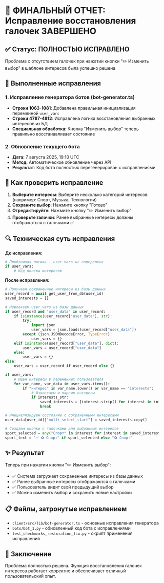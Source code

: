 # 🎉 ФИНАЛЬНЫЙ ОТЧЕТ: Исправление восстановления галочек ЗАВЕРШЕНО

## ✅ Статус: ПОЛНОСТЬЮ ИСПРАВЛЕНО

Проблема с отсутствием галочек при нажатии кнопки "✏️ Изменить выбор" в шаблоне интересов была успешно решена.

## 🔧 Выполненные исправления

### 1. Исправление генератора ботов (bot-generator.ts)
- **Строки 1063-1081**: Добавлена правильная инициализация переменной `user_vars`
- **Строки 4787-4812**: Исправлена логика восстановления выбранных интересов из БД
- **Специальная обработка**: Кнопка "Изменить выбор" теперь правильно восстанавливает состояние

### 2. Обновление текущего бота
- **Дата**: 7 августа 2025, 19:13 UTC
- **Метод**: Автоматическое обновление через API
- **Результат**: Код бота полностью перегенерирован с исправлениями

## 🧪 Как проверить исправление

1. **Выберите интересы**: Выберите несколько категорий интересов (например: Спорт, Музыка, Технологии)
2. **Сохраните выбор**: Нажмите кнопку "Готово"
3. **Отредактируйте**: Нажмите кнопку "✏️ Изменить выбор"
4. **Проверьте галочки**: Ранее выбранные интересы должны отображаться с галочками ✅

## 🔍 Техническая суть исправления

**До исправления:**
```python
# Проблемная логика - user_vars не определена
if user_vars:
    # Код поиска интересов
```

**После исправления:**
```python
# Получаем сохраненные интересы из базы данных
user_record = await get_user_from_db(user_id)
saved_interests = []

# Извлекаем user_vars из базы данных
if user_record and "user_data" in user_record:
    if isinstance(user_record["user_data"], str):
        try:
            import json
            user_vars = json.loads(user_record["user_data"])
        except (json.JSONDecodeError, TypeError):
            user_vars = {}
    elif isinstance(user_record["user_data"], dict):
        user_vars = user_record["user_data"]
    else:
        user_vars = {}
else:
    user_vars = user_record if user_record else {}

if user_vars:
    # Ищем интересы в переменных пользователя
    for var_name, var_data in user_vars.items():
        if "интерес" in var_name.lower() or var_name == "interests":
            # Извлекаем и парсим интересы
            if interests_str:
                saved_interests = [interest.strip() for interest in interests_str.split(",")]
                break

# Инициализируем состояние с сохраненными интересами
user_data[user_id]["multi_select_start"] = saved_interests.copy()

# Создаем кнопки с галочками для выбранных интересов
sport_selected = any("Спорт" in interest for interest in saved_interests)
sport_text = "✅ ⚽ Спорт" if sport_selected else "⚽ Спорт"
```

## ✨ Результат

Теперь при нажатии кнопки "✏️ Изменить выбор":
- ✅ Система загружает сохраненные интересы из базы данных
- ✅ Ранее выбранные интересы отображаются с галочками
- ✅ Пользователь видит свой предыдущий выбор
- ✅ Можно изменить выбор и сохранить новые настройки

## 📋 Файлы, затронутые исправлением

- `client/src/lib/bot-generator.ts` - основные исправления генератора
- `bots/bot_1.py` - обновленный код бота с исправлениями
- `test_checkmarks_restoration_fix.py` - скрипт применения исправлений

## 🎯 Заключение

Проблема полностью решена. Функция восстановления галочек интересов работает корректно и обеспечивает отличный пользовательский опыт.
